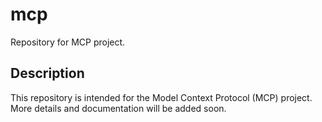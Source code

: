 # mcp

Repository for MCP project.

## Description
This repository is intended for the Model Context Protocol (MCP) project. More details and documentation will be added soon.
